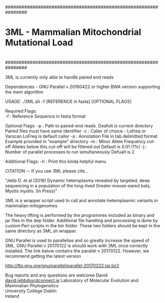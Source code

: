 ################################################################
#                                                              #
#  3ML - Mammalian Mitochondrial Mutational Load               #
#                                                              #
################################################################
 
 3ML is currently only able to handle paired end reads
 
 Dependencies - GNU Parallel v 20160422 or higher 
                BWA version supporting the mem algorithm
 
 USAGE: ./3ML.sh -f [REFERENCE in fasta] [OPTIONAL FLAGS]
 
 Required Flags:                                              
   -f : Reference Sequence in fasta format                
      
 Optional Flags:
   -p : Path to paired-end reads. 
        Deafult is current directory
        Paired files must have same identifier
   -c : Caller of choice - Lofreq or Varscan
        LoFreq is default caller
   -a : Annotation File in tab delimitted format
   	    Example provided in "example" directory
   -m : Minor Allele Frequency cut-off
   	    Alleles below this cut-off will be filtered out
   	    Default is 0.01 (1%)
   -j : Number of parallel processes to run simultaneously
   	    Defualt is 2
   	
 Additional Flags:
   -h : Print this kinda helpful menu
   
  
CITATION -- 
If you use 3ML please cite...

"Jebb D. et al (2016) Dynamic heteroplasmy revealed by targeted, deep sequencing in a population 
of the long-lived Greater mouse-eared bats, Myotis myotis. (In Press)"
	
3ML is a wrapper script used to call and annotate heteroplasmic variants in mammalian mitogenomes

The heavy lifting is performed by the programmes included as binary and jar files in the dep folder.
Additional file handling and processing is done by custom Perl scripts in the bin folder. 
These two folders should be kept in the same directory as 3ML.sh wrapper.

GNU Parallel is used to parallelise and so greatly increase the speed of 3ML.
GNU Parallel v 20170122 is should work with 3ML once correctly installed. 
The link below contains the parallel v 20170122. However, we recommend getting the latest version

http://ftp.gnu.org/gnu/parallel/parallel-20170222.tar.bz2


Bug reports and any questions are welcome
David
david.jebb@ucdconnect.ie
Laboratory of Molecular Evolution and Mammalian Phylogenetics                                 
University College Dublin                                                                                       
Ireland

